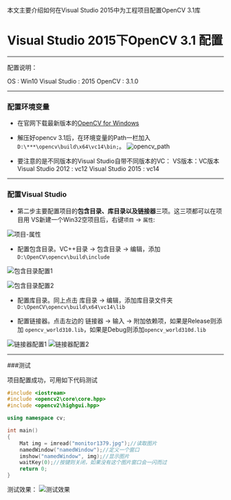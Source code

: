本文主要介绍如何在Visual Studio 2015中为工程项目配置OpenCV 3.1库

# Visual Studio 2015下OpenCV 3.1 配置

---
配置说明：

 OS : Win10
Visual Studio : 2015
OpenCV : 3.1.0


---

### 配置环境变量

- 在官网下载最新版本的[OpenCV for Windows](http://opencv.org/downloads.html)
- 解压好opencv 3.1后，在环境变量的Path一栏加入 `D:\***\opencv\build\x64\vc14\bin;`。
![opencv_path](http://upload-images.jianshu.io/upload_images/1624726-d3c10cb1040314e2?imageMogr2/auto-orient/strip%7CimageView2/2/w/1240)

- 要注意的是不同版本的Visual Studio自带不同版本的VC：
VS版本：VC版本
Visual Studio 2012 : vc12
Visual Studio 2015 : vc14


---

### 配置Visual Studio

- 第二步主要配置项目的**包含目录、库目录以及链接器**三项。这三项都可以在项目用 VS新建一个Win32空项目后，右键`项目` ->  `属性`:

![项目-属性](http://upload-images.jianshu.io/upload_images/1624726-ba1744e74d480c5f?imageMogr2/auto-orient/strip%7CimageView2/2/w/1240)

- 配置包含目录。VC++目录 -> 包含目录 -> 编辑，添加`D:\OpenCV\opencv\build\include`

![包含目录配置1](http://upload-images.jianshu.io/upload_images/1624726-7ef293186a3568e4?imageMogr2/auto-orient/strip%7CimageView2/2/w/1240)

![包含目录配置2](http://upload-images.jianshu.io/upload_images/1624726-d008181d7075ef89?imageMogr2/auto-orient/strip%7CimageView2/2/w/1240)

- 配置库目录。同上点击 库目录 -> 编辑，添加库目录文件夹`D:\OpenCV\opencv\build\x64\vc14\lib`

- 配置链接器。点击左边的 链接器 -> 输入 -> 附加依赖项，如果是Release则添加 `opencv_world310.lib`，如果是Debug则添加`opencv_world310d.lib`

![链接器配置1](http://upload-images.jianshu.io/upload_images/1624726-6993c08d8d99834f?imageMogr2/auto-orient/strip%7CimageView2/2/w/1240)
![链接器配置2](http://upload-images.jianshu.io/upload_images/1624726-379e92997ffe130f?imageMogr2/auto-orient/strip%7CimageView2/2/w/1240)


---

###测试

项目配置成功，可用如下代码测试
``` c++
#include <iostream>
#include <opencv2\core\core.hpp>
#include <opencv2\highgui.hpp>

using namespace cv;

int main()
{
	Mat img = imread("monitor1379.jpg");//读取图片
	namedWindow("namedWindow");//定义一个窗口
	imshow("namedWindow", img);//显示图片
	waitKey(0);//按键则关闭，如果没有这个图片窗口会一闪而过
	return 0;
}

```

测试效果：
![测试效果](http://upload-images.jianshu.io/upload_images/1624726-0de652ac06013ddc?imageMogr2/auto-orient/strip%7CimageView2/2/w/1240)

